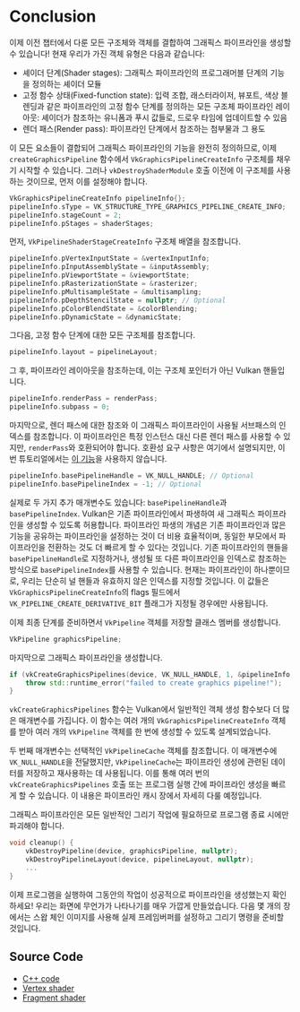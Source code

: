 # Conclusion

이제 이전 챕터에서 다룬 모든 구조체와 객체를 결합하여 그래픽스 파이프라인을 생성할 수 있습니다! 현재 우리가 가진 객체 유형은 다음과 같습니다:

- 셰이더 단계(Shader stages): 그래픽스 파이프라인의 프로그래머블 단계의 기능을 정의하는 셰이더 모듈
- 고정 함수 상태(Fixed-function state): 입력 조합, 래스터라이저, 뷰포트, 색상 블렌딩과 같은 파이프라인의 고정 함수 단계를 정의하는 모든 구조체
파이프라인 레이아웃: 셰이더가 참조하는 유니폼과 푸시 값들로, 드로우 타임에 업데이트할 수 있음
- 렌더 패스(Render pass): 파이프라인 단계에서 참조하는 첨부물과 그 용도

이 모든 요소들이 결합되어 그래픽스 파이프라인의 기능을 완전히 정의하므로, 이제 `createGraphicsPipeline` 함수에서 `VkGraphicsPipelineCreateInfo` 구조체를 채우기 시작할 수 있습니다. 그러나 `vkDestroyShaderModule` 호출 이전에 이 구조체를 사용하는 것이므로, 먼저 이를 설정해야 합니다.

```C++
VkGraphicsPipelineCreateInfo pipelineInfo{};
pipelineInfo.sType = VK_STRUCTURE_TYPE_GRAPHICS_PIPELINE_CREATE_INFO;
pipelineInfo.stageCount = 2;
pipelineInfo.pStages = shaderStages;
```

먼저, `VkPipelineShaderStageCreateInfo` 구조체 배열을 참조합니다.

```C++
pipelineInfo.pVertexInputState = &vertexInputInfo;
pipelineInfo.pInputAssemblyState = &inputAssembly;
pipelineInfo.pViewportState = &viewportState;
pipelineInfo.pRasterizationState = &rasterizer;
pipelineInfo.pMultisampleState = &multisampling;
pipelineInfo.pDepthStencilState = nullptr; // Optional
pipelineInfo.pColorBlendState = &colorBlending;
pipelineInfo.pDynamicState = &dynamicState;
```

그다음, 고정 함수 단계에 대한 모든 구조체를 참조합니다.

```C++
pipelineInfo.layout = pipelineLayout;
```

그 후, 파이프라인 레이아웃을 참조하는데, 이는 구조체 포인터가 아닌 Vulkan 핸들입니다.

```C++
pipelineInfo.renderPass = renderPass;
pipelineInfo.subpass = 0;
```

마지막으로, 렌더 패스에 대한 참조와 이 그래픽스 파이프라인이 사용될 서브패스의 인덱스를 참조합니다. 이 파이프라인은 특정 인스턴스 대신 다른 렌더 패스를 사용할 수 있지만, `renderPass`와 호환되어야 합니다. 호환성 요구 사항은 여기에서 설명되지만, 이번 튜토리얼에서는 [이 기능](https://docs.vulkan.org/spec/latest/chapters/renderpass.html#renderpass-compatibility)을 사용하지 않습니다.

```C++
pipelineInfo.basePipelineHandle = VK_NULL_HANDLE; // Optional
pipelineInfo.basePipelineIndex = -1; // Optional
```

실제로 두 가지 추가 매개변수도 있습니다: `basePipelineHandle`과 `basePipelineIndex`. Vulkan은 기존 파이프라인에서 파생하여 새 그래픽스 파이프라인을 생성할 수 있도록 허용합니다. 파이프라인 파생의 개념은 기존 파이프라인과 많은 기능을 공유하는 파이프라인을 설정하는 것이 더 비용 효율적이며, 동일한 부모에서 파이프라인을 전환하는 것도 더 빠르게 할 수 있다는 것입니다. 기존 파이프라인의 핸들을 `basePipelineHandle`로 지정하거나, 생성될 또 다른 파이프라인을 인덱스로 참조하는 방식으로 `basePipelineIndex`를 사용할 수 있습니다. 현재는 파이프라인이 하나뿐이므로, 우리는 단순히 널 핸들과 유효하지 않은 인덱스를 지정할 것입니다. 이 값들은 `VkGraphicsPipelineCreateInfo`의 flags 필드에서 `VK_PIPELINE_CREATE_DERIVATIVE_BIT` 플래그가 지정될 경우에만 사용됩니다.

이제 최종 단계를 준비하면서 `VkPipeline` 객체를 저장할 클래스 멤버를 생성합니다.

```C++
VkPipeline graphicsPipeline;
```

마지막으로 그래픽스 파이프라인을 생성합니다.

```C++
if (vkCreateGraphicsPipelines(device, VK_NULL_HANDLE, 1, &pipelineInfo, nullptr, &graphicsPipeline) != VK_SUCCESS) {
    throw std::runtime_error("failed to create graphics pipeline!");
}
```

`vkCreateGraphicsPipelines` 함수는 Vulkan에서 일반적인 객체 생성 함수보다 더 많은 매개변수를 가집니다. 이 함수는 여러 개의 `VkGraphicsPipelineCreateInfo` 객체를 받아 여러 개의 `VkPipeline` 객체를 한 번에 생성할 수 있도록 설계되었습니다.

두 번째 매개변수는 선택적인 `VkPipelineCache` 객체를 참조합니다. 이 매개변수에 `VK_NULL_HANDLE`을 전달했지만, `VkPipelineCache`는 파이프라인 생성에 관련된 데이터를 저장하고 재사용하는 데 사용됩니다. 이를 통해 여러 번의 `vkCreateGraphicsPipelines` 호출 또는 프로그램 실행 간에 파이프라인 생성을 빠르게 할 수 있습니다. 이 내용은 파이프라인 캐시 장에서 자세히 다룰 예정입니다.

그래픽스 파이프라인은 모든 일반적인 그리기 작업에 필요하므로 프로그램 종료 시에만 파괴해야 합니다.

```C++
void cleanup() {
    vkDestroyPipeline(device, graphicsPipeline, nullptr);
    vkDestroyPipelineLayout(device, pipelineLayout, nullptr);
    ...
}
```

이제 프로그램을 실행하여 그동안의 작업이 성공적으로 파이프라인을 생성했는지 확인하세요! 우리는 화면에 무언가가 나타나기를 매우 가깝게 만들었습니다. 다음 몇 개의 장에서는 스왑 체인 이미지를 사용해 실제 프레임버퍼를 설정하고 그리기 명령을 준비할 것입니다.

## Source Code
- [C++ code](https://vulkan-tutorial.com/code/12_graphics_pipeline_complete.cpp)
- [Vertex shader](https://vulkan-tutorial.com/code/09_shader_base.vert)
- [Fragment shader](https://vulkan-tutorial.com/code/09_shader_base.frag)
